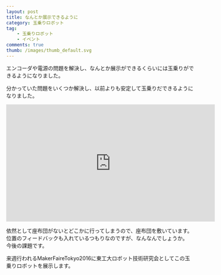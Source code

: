 ```yaml
---
layout: post
title: なんとか展示できるように
category: 玉乗りロボット
tag:
    - 玉乗りロボット
    - イベント
comments: true
thumb: /images/thumb_default.svg
---
```

エンコーダや電源の問題を解決し、なんとか展示ができるくらいには玉乗りができるようになりました。


分かっていた問題をいくつか解決し、以前よりも安定して玉乗りだできるようになりました。

<div class="movie-wrap">
<iframe width="560" height="315" src="https://www.youtube.com/embed/pM8yVMNuuPA" frameborder="0" allowfullscreen></iframe>
</div>

依然として座布団がないとどこかに行ってしまうので、座布団を敷いています。
位置のフィードバックも入れているつもりなのですが、なんなんでしょうか。
今後の課題です。

来週行われるMakerFaireTokyo2016に東工大ロボット技術研究会としてこの玉乗りロボットを展示します。
